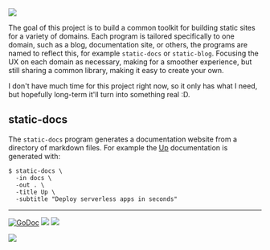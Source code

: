 <img src="http://tjholowaychuk.com:6000/svg/title/STATIC/ANTI FRAMEWORK">

The goal of this project is to build a common toolkit for building static sites for a variety of domains. Each program is tailored specifically to one domain, such as a blog, documentation site, or others, the programs are named to reflect this, for example `static-docs` or `static-blog`. Focusing the UX on each domain as necessary, making for a smoother experience, but still sharing a common library, making it easy to create your own.

I don't have much time for this project right now, so it only has what I need, but hopefully long-term it'll turn into something real :D.

## static-docs

The `static-docs` program generates a documentation website from a directory of markdown files. For example the [Up](https://apex.github.io/up/) documentation is generated with:

```
$ static-docs \
  -in docs \
  -out . \
  -title Up \
  -subtitle "Deploy serverless apps in seconds"
```

---

[![GoDoc](https://godoc.org/github.com/apex/static?status.svg)](https://godoc.org/github.com/apex/static)
![](https://img.shields.io/badge/license-MIT-blue.svg)
![](https://img.shields.io/badge/status-stable-green.svg)

<a href="https://apex.sh"><img src="http://tjholowaychuk.com:6000/svg/sponsor"></a>
